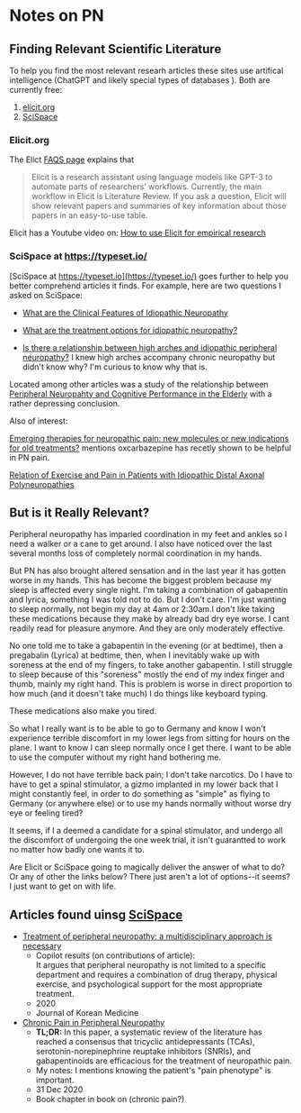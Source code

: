 # Notes on PN

## Finding Relevant Scientific Literature 

To help you find the most relevant researh articles these sites use artifical intelligence (ChatGPT and likely special types of databases
). Both are currently free:

1. [elicit.org](https://elicit.org) 
2. [SciSpace](https://typeset.io/)

### Elicit.org

The Elict [FAQS page](https://elicit.org/faq#what-is-elicit) explains that

> Elicit is a research assistant using language models like GPT-3 to automate parts of researchers’ workflows. Currently, the main workflow
in Elicit is Literature Review. If you ask a question, Elicit will show relevant papers and summaries of key information about those papers
in an easy-to-use table.

Elicit has a Youtube video on: [How to use Elicit for empirical research](https://youtu.be/IYvnivEl8Hw)

### SciSpace at <https://typeset.io/> 

[SciSpace at https://typeset.io](https://typeset.io/) goes further to help you better comprehend articles it finds. For example,
here are two questions I asked on SciSpace:

- [What are the Clinical Features of Idiopathic Neuropathy](https://typeset.io/search?q=What%20are%20the%20clinical%20features%20of%20idiopathic%20peripheral%20neuropathy?)

- [What are the treatment options for idiopathic neuropathy?](https://typeset.io/search?q=What%20are%20the%20treatment%20options%20for%20idiopathic%20peripheral%20neuropathy?)

- [Is there a relationship between high arches and idiopathic peripheral neuropathy?](https://typeset.io/search?q=Is%20there%20a%20relationship%20between%20high%20arches%20and%20idiopathic%20peripheral%20neuropathy?)
  I knew high arches accompany chronic neuropathy but didn't know why? I'm curious to know why that is. 

Located among other articles was a study of the relationship between [Peripheral Neuropahty and Cognitive Performance in the Elderly](https://typeset.io/papers/relationship-between-peripheral-neuropathy-and-cognitive-22jmkhi5gp)
with a rather depressing conclusion.

Also of interest:

[Emerging therapies for neuropathic pain: new molecules or new indications for old treatments?](https://typeset.io/papers/emerging-therapies-for-neuropathic-pain-new-molecules-or-new-35onfglesz)
mentions oxcarbazepine has recetly shown to be helpful in PN pain.

[Relation of Exercise and Pain in Patients with Idiopathic Distal Axonal Polyneuropathies](https://typeset.io/papers/relation-of-exercise-and-pain-in-patients-with-idiopathic-1wvbknmogh)

## But is it Really Relevant?

Peripheral neuropathy has imparied coordination in my feet and ankles so I need a walker or a cane to get around. I also have noticed over the last
several months loss of completely normal coordination in my hands.

But PN has also brought altered sensation and in the last year it has gotten worse in my hands. This has become the biggest problem because my
sleep is affected every single night. I'm taking a combination of gabapentin and lyrica, something I was told not to do. But I don't care.
I'm just wanting to sleep normally, not begin my day at 4am or 2:30am.I don't like taking these medications because they make by already bad dry
eye worse. I cant readily read for pleasure anymore. And they are only moderately effective.

No one told me to take a gabapentin in the evening (or at bedtime), then a pregabalin (Lyrica) at bedtime, then, when I inevitably wake up with 
soreness at the end of my fingers, to take another gabapentin. I still struggle to sleep because of this "soreness" mostly the end of my index finger and
thumb, mainly my right hand. This is problem is worse in direct proportion to how much (and it doesn't take much) I do things like keyboard
typing. 

These medications also make you tired.
 
So what I really want is to be able to go to Germany and know I won't experience terrible discomfort in my lower legs from sitting for hours on the plane.
I want to know I can sleep normally once I get there. I want to be able to use the computer without my right hand bothering me.

However, I do not have terrible back pain; I don't take narcotics. Do I have to have to get a spinal stimulator, a gizmo implanted in my lower back that I
might constantly feel, in order to do something as "simple" as flying to Germany (or anywhere else) or to use my hands normally without worse dry eye or
feeling tired? 

It seems, if I a deemed a candidate for a spinal stimulator, and undergo all the discomfort of undergoing the one week trial, it isn't guarantted to work
no matter how badly one wants it to.

Are Elicit or SciSpace going to magically deliver the answer of what to do? Or any of other the links below? There just aren't a lot of options--it seems?
I just want to get on with life. 

## Articles found uinsg [SciSpace](https://typeset.io)

* [Treatment of peripheral neuropathy: a multidisciplinary approach is necessary](https://typeset.io/papers/treatment-of-peripheral-neuropathy-a-multidisciplinary-4h9rq0o1jz)
  - Copilot results (on contributions of article): \
  It argues that peripheral neuropathy is not limited to a specific department and requires a combination of drug therapy, physical exercise, and psychological support for the most appropriate treatment.
  - 2020
  - Journal of Korean Medicine
* [Chronic Pain in Peripheral Neuropathy](https://typeset.io/papers/chronic-pain-in-peripheral-neuropathy-4am0a3y9qc)
  - **TL;DR:** In this paper, a systematic review of the literature has reached a consensus that tricyclic antidepressants (TCAs), serotonin-norepinephrine reuptake inhibitors (SNRIs), and gabapentinoids are efficacious for the treatment of neuropathic pain.
  - My notes: I mentions knowing the patient's "pain phenotype" is important.
  - 31 Dec 2020
  - Book chapter in book on (chronic pain?)

